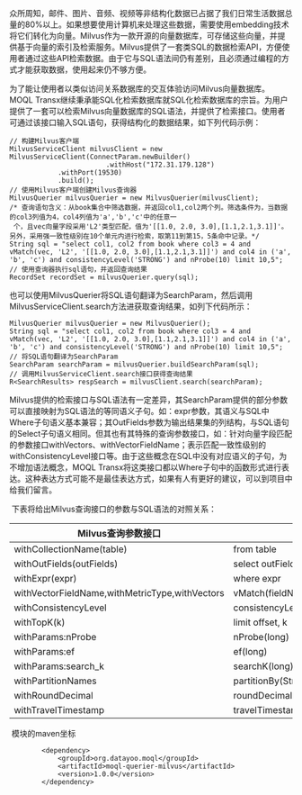 ​	众所周知，邮件、图片、音频、视频等非结构化数据已占据了我们日常生活数据总量的80%以上。如果想要使用计算机来处理这些数据，需要使用embedding技术将它们转化为向量。Milvus作为一款开源的向量数据库，可存储这些向量，并提供基于向量的索引及检索服务。Milvus提供了一套类SQL的数据检索API，方便使用者通过这些API检索数据。由于它与SQL语法间仍有差别，且必须通过编程的方式才能获取数据，使用起来仍不够方便。

​    为了能让使用者以类似访问关系数据库的交互体验访问Milvus向量数据库。MOQL Transx继续秉承能SQL化检索数据库就SQL化检索数据库的宗旨。为用户提供了一套可以检索Milvus向量数据库的SQL语法，并提供了检索接口。使用者可通过该接口输入SQL语句，获得结构化的数据结果，如下列代码示例：

```
// 构建Milvus客户端
MilvusServiceClient milvusClient = new MilvusServiceClient(ConnectParam.newBuilder()
						.withHost("172.31.179.128")
            .withPort(19530)
            .build();
// 使用Milvus客户端创建Milvus查询器
MilvusQuerier milvusQuerier = new MilvusQuerier(milvusClient);
/* 查询语句含义：从book集合中筛选数据，并返回col1,col2两个列。筛选条件为，当数据的col3列值为4，col4列值为'a','b','c'中的任意一
 个，且vec向量字段采用'L2'类型匹配，值为'[[1.0, 2.0, 3.0],[1.1,2.1,3.1]]'。另外，采用强一致性级别在10个单元内进行检索，取第11到第15，5条命中记录。*/
String sql = "select col1, col2 from book where col3 = 4 and vMatch(vec, 'L2', '[[1.0, 2.0, 3.0],[1.1,2.1,3.1]]') and col4 in ('a', 'b', 'c') and consistencyLevel('STRONG') and nProbe(10) limit 10,5";
// 使用查询器执行sql语句，并返回查询结果
RecordSet recordSet = milvusQuerier.query(sql);
```

​	也可以使用MilvusQuerier将SQL语句翻译为SearchParam，然后调用MilvusServiceClient.search方法进获取查询结果，如列下代码所示：

```
MilvusQuerier milvusQuerier = new MilvusQuerier();
String sql = "select col1, col2 from book where col3 = 4 and vMatch(vec, 'L2', '[[1.0, 2.0, 3.0],[1.1,2.1,3.1]]') and col4 in ('a', 'b', 'c') and consistencyLevel('STRONG') and nProbe(10) limit 10,5";
// 将SQL语句翻译为SearchParam
SearchParam searchParam = milvusQuerier.buildSearchParam(sql);
// 调用MilvusServiceClient.search接口获得查询结果
R<SearchResults> respSearch = milvusClient.search(searchParam);
```

​	Milvus提供的检索接口与SQL语法有一定差异，其SearchParam提供的部分参数可以直接映射为SQL语法的等同语义子句。如：expr参数，其语义与SQL中Where子句语义基本兼容；其OutFields参数为输出结果集的列结构，与SQL语句的Select子句语义相同。但其也有其特殊的查询参数接口，如：针对向量字段匹配的参数接口withVectors、withVectorFieldName；表示匹配一致性级别的withConsistencyLevel接口等。由于这些概念在SQL中没有对应语义的子句，为不增加语法概念，MOQL Transx将这类接口都以Where子句中的函数形式进行表达。这种表达方式可能不是最佳表达方式，如果有人有更好的建议，可以到项目中给我们留言。

​	下表将给出Milvus查询接口的参数与SQL语法的对照关系：

| Milvus查询参数接口                             | SQL语法                                               |
| ---------------------------------------------- | ----------------------------------------------------- |
| withCollectionName(table)                      | from table                                            |
| withOutFields(outFields)                       | select outFields                                      |
| withExpr(expr)                                 | where expr                                            |
| withVectorFieldName,withMetricType,withVectors | vMatch(fieldName, metricType, vectors)                |
| withConsistencyLevel                           | consistencyLevel(['STRONG'\|'BOUNDED'\|'Eventually']) |
| withTopK(k)                                    | limit offset, k                                       |
| withParams:nProbe                              | nProbe(long)                                          |
| withParams:ef                                  | ef(long)                                              |
| withParams:search_k                            | searchK(long)                                         |
| withPartitionNames                             | partitionBy(String[])                                 |
| withRoundDecimal                               | roundDecimal(int)                                     |
| withTravelTimestamp                            | travelTimestamp(long)                                 |

​	模块的maven坐标

```
        <dependency>
            <groupId>org.datayoo.moql</groupId>
            <artifactId>moql-querier-milvus</artifactId>
            <version>1.0.0</version>
        </dependency>
```